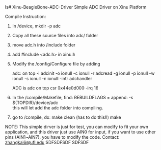 ls# Xinu-BeagleBone-ADC-Driver
Simple ADC Driver on Xinu Platform

Compile Instruction:

1. In <Your xinu root folder>/device,  mkdir -p adc
2. Copy all these source files into adc/ folder
3. move adc.h into <Your xinu root folder>/include folder
4. add #include <adc.h> in xinu.h
5. Modify the <Your xinu root folder>/config/Configure file by adding

    adc:
        on top
            -i adcinit  -o ionull   -c ionull
            -r adcread  -g ionull   -p ionull
            -w ionull   -s ionull   -n ionull
            -intr adchandler

    ADC  is adc on top csr 0x44e0d000 -irq 16
5. In the <Your xinu root folder>/compile/Makefile, find:
        REBUILDFLAGS = 
   append:
        -s $(TOPDIR)/device/adc \
   this will let add the adc folder into compiling.


6. go to <Your xinu root folder>/compile, do:
	make clean (has to do this!!)
	make

NOTE:
	This simple dirver is just for test, you can modify to fit your own application,
	and this driver just use AIN0 for input, if you want to use other pins (AIN1~AIN7),
	you have to modify the code.
Contact: zhangkai6@ufl.edu
SDFSDFSDF
SDFSDF



